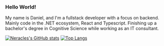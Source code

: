 ### Hello World! 
My name is Daniel, and I'm a fullstack developer with a focus on backend. 
Mainly code in the .NET ecosystem, React and Typescript.
Finishing up a bachelor's degree in Cognitive Science while working as an IT consultant.
    

[![Neracles's GitHub stats](https://github-readme-stats.vercel.app/api?username=Neracles&count_private=true&show_icons=true&theme=vision-friendly-dark)](https://github.com/Neracles/github-readme-stats) [![Top Langs](https://github-readme-stats.vercel.app/api/top-langs/?username=Neracles&theme=vision-friendly-dark)](https://github.com/Neracles/github-readme-stats)
<!--
**Neracles/Neracles** is a ✨ _special_ ✨ repository because its `README.md` (this file) appears on your GitHub profile.

Here are some ideas to get you started:

- 🔭 I’m currently working on ...
- 🌱 I’m currently learning ...
- 👯 I’m looking to collaborate on ...
- 🤔 I’m looking for help with ...
- 💬 Ask me about ...
- 📫 How to reach me: ...
- 😄 Pronouns: ...
- ⚡ Fun fact: ...
-->
